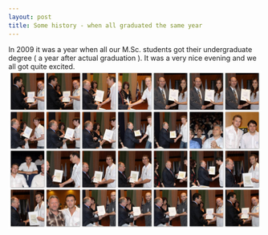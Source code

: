 ```yaml
---
layout: post
title: Some history - when all graduated the same year   
---
```


In 2009 it was a year when all our M.Sc. students got their undergraduate degree ( a year after actual graduation ). 
It was a very nice evening and we all got quite excited. 
![barak_shaily](./images/lab_graduates.jpg)




